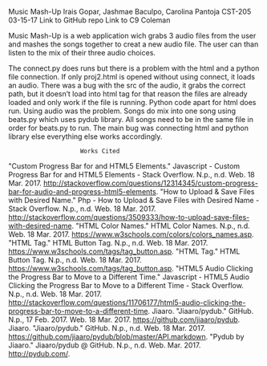 Music Mash-Up
Irais Gopar, Jashmae Baculpo, Carolina Pantoja 
CST-205
03-15-17
Link to GitHub repo
Link to C9
Coleman

Music Mash-Up is a web application wich grabs 3 audio files from the user and mashes the songs together to creat a new audio file. The user can than listen to the mix of their three audio choices. 

The connect.py does runs but there is a problem with the html and a python file connection. 
If only proj2.html is opened without using connect, it loads an audio. 
There was a bug with the src of the audio, it grabs the correct path, but it doesn’t load into html tag for that reason the files are already loaded and only work if the file is running. 
Python code apart for html does run. Using audio was the problem. 
Songs do mix into one song using beats.py which uses pydub library. 
All songs need to be in the same file in order for beats.py to run. 
The main bug was connecting html and python library else everything else works accordingly. 

						Works Cited
"Custom Progress Bar for and HTML5 Elements." Javascript - Custom Progress Bar for and HTML5 Elements - Stack Overflow. N.p., n.d. Web. 18 Mar. 2017. <http://stackoverflow.com/questions/12314345/custom-progress-bar-for-audio-and-progress-html5-elements>.
"How to Upload & Save Files with Desired Name." Php - How to Upload & Save Files with Desired Name - Stack Overflow. N.p., n.d. Web. 18 Mar. 2017. <http://stackoverflow.com/questions/3509333/how-to-upload-save-files-with-desired-name>.
"HTML Color Names." HTML Color Names. N.p., n.d. Web. 18 Mar. 2017. <https://www.w3schools.com/colors/colors_names.asp>.
"HTML Tag." HTML Button Tag. N.p., n.d. Web. 18 Mar. 2017. <https://www.w3schools.com/tags/tag_button.asp>.
"HTML Tag." HTML Button Tag. N.p., n.d. Web. 18 Mar. 2017. <https://www.w3schools.com/tags/tag_button.asp>.
"HTML5 Audio Clicking the Progress Bar to Move to a Different Time." Javascript - HTML5 Audio Clicking the Progress Bar to Move to a Different Time - Stack Overflow. N.p., n.d. Web. 18 Mar. 2017. <http://stackoverflow.com/questions/11706177/html5-audio-clicking-the-progress-bar-to-move-to-a-different-time>.
Jiaaro. "Jiaaro/pydub." GitHub. N.p., 17 Feb. 2017. Web. 18 Mar. 2017. <https://github.com/jiaaro/pydub>.
Jiaaro. "Jiaaro/pydub." GitHub. N.p., n.d. Web. 18 Mar. 2017. <https://github.com/jiaaro/pydub/blob/master/API.markdown>.
"Pydub by Jiaaro." Jiaaro/pydub @ GitHub. N.p., n.d. Web. Mar. 2017. <http://pydub.com/>.
